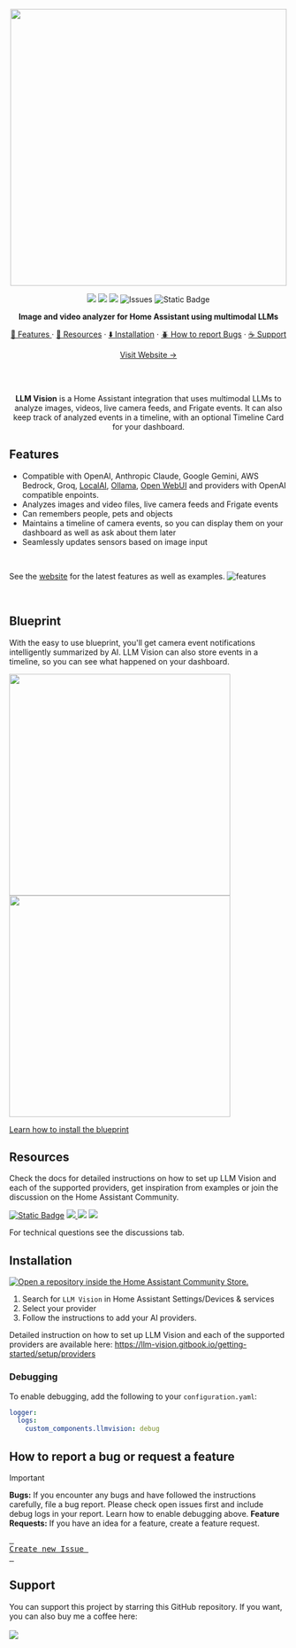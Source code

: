 <p align="center">
<img src="https://github.com/user-attachments/assets/bebd92b8-765e-4d63-bb3d-47e1bb8b51ad" width=500px>
</p>
<p align=center>
<img src=https://img.shields.io/badge/HACS-Custom-orange.svg>
<img src="https://img.shields.io/maintenance/yes/2025.svg">
<img src=https://img.shields.io/badge/version-1.4.0-blue>
<img alt="Issues" src="https://img.shields.io/github/issues/valentinfrlch/ha-llmvision?color=0088ff">
<img alt="Static Badge" src="https://img.shields.io/badge/support-buymeacoffee?logo=buymeacoffee&logoColor=black&color=%23FFDD00&link=https%3A%2F%2Fbuymeacoffee.com%2Fvalentinfrlch">
    <p align=center style="font-weight:bold">
      Image and video analyzer for Home Assistant using multimodal LLMs
    </p>
</p>

  <p align="center">
    <a href="#features">🌟 Features </a>
    ·
    <a href="#resources">📖 Resources</a>
    ·
    <a href="#installation">⬇️ Installation</a>
    ·
    <a href="#how-to-report-a-bug-or-request-a-feature">🪲 How to report Bugs</a>
    ·
    <a href="#support">☕ Support</a>    
  </p>
<p align="center">
  <a href="https://llmvision.org"> Visit Website →</a>
    </p>
<br>
<br>
<p align="center">
    <strong>LLM Vision</strong> is a Home Assistant integration that uses multimodal LLMs to analyze images, videos, live camera feeds, and Frigate events. It can also keep track of analyzed events in a timeline, with an optional Timeline Card for your dashboard.
</p>

## Features
- Compatible with OpenAI, Anthropic Claude, Google Gemini, AWS Bedrock, Groq, [LocalAI](https://github.com/mudler/LocalAI), [Ollama](https://ollama.com/), [Open WebUI](https://github.com/open-webui/open-webui) and providers with OpenAI compatible enpoints.
- Analyzes images and video files, live camera feeds and Frigate events
- Can remembers people, pets and objects
- Maintains a timeline of camera events, so you can display them on your dashboard as well as ask about them later
- Seamlessly updates sensors based on image input

<br>

See the [website](https://llmvision.org) for the latest features as well as examples.
![features](https://github.com/user-attachments/assets/5edd11d6-79b9-4736-9387-8d22405c53b8)

<br>

## Blueprint
With the easy to use blueprint, you'll get camera event notifications intelligently summarized by AI. LLM Vision can also store events in a timeline, so you can see what happened on your dashboard.
<br>
<p float="left">
    <img src="https://github.com/user-attachments/assets/621dacc0-7f9b-4c7a-b490-94286dd19e86" width="400" />
    <img src="https://github.com/user-attachments/assets/8174c3cd-6314-4bfd-9fbe-d66316f93923" width="400" />
</p>

[Learn how to install the blueprint](https://llm-vision.gitbook.io/getting-started/setup/blueprint)

## Resources
Check the docs for detailed instructions on how to set up LLM Vision and each of the supported providers, get inspiration from examples or join the discussion on the Home Assistant Community.

<a href="https://llmvision.org"><img alt="Static Badge" src="https://img.shields.io/badge/website-teal?style=for-the-badge&&logoColor=white&link=https%3A%2F%2Fvalentinfrlch.github.io%2Fllmvision%2F"></a>
<a href="https://llm-vision.gitbook.io/getting-started"><img src="https://img.shields.io/badge/Documentation-blue?style=for-the-badge&logo=gitbook&logoColor=white&color=18bcf2"/> </a><a href="https://llmvision.org/gallery/"><img src="https://img.shields.io/badge/Examples-blue?style=for-the-badge&logo=gitbook&logoColor=black&color=39ffc2"/></a> </a><a href="https://community.home-assistant.io/t/llm-vision-let-home-assistant-see/729241"><img src="https://img.shields.io/badge/Community-blue?style=for-the-badge&logo=homeassistant&logoColor=white&color=03a9f4"/></a>

For technical questions see the discussions tab.


## Installation
[![Open a repository inside the Home Assistant Community Store.](https://my.home-assistant.io/badges/hacs_repository.svg)](https://my.home-assistant.io/redirect/hacs_repository/?owner=valentinfrlch&repository=ha-llmvision&category=Integration)
1. Search for `LLM Vision` in Home Assistant Settings/Devices & services
2. Select your provider
3. Follow the instructions to add your AI providers.

Detailed instruction on how to set up LLM Vision and each of the supported providers are available here: https://llm-vision.gitbook.io/getting-started/setup/providers


### Debugging
To enable debugging, add the following to your `configuration.yaml`:
```yaml
logger:
  logs:
    custom_components.llmvision: debug
```


## How to report a bug or request a feature
> [!IMPORTANT]
> **Bugs:** If you encounter any bugs and have followed the instructions carefully, file a bug report. Please check open issues first and include debug logs in your report. Learn how to enable debugging above.
> **Feature Requests:** If you have an idea for a feature, create a feature request.
><div align = left>
>
>[<kbd> <br> Create new Issue <br> </kbd>][KBD]
>
></div>
>
>[KBD]: https://github.com/valentinfrlch/ha-llmvision/issues/new/choose


## Support
You can support this project by starring this GitHub repository. If you want, you can also buy me a coffee here:  
<br>
<a href="https://www.buymeacoffee.com/valentinfrlch"><img src="https://img.buymeacoffee.com/button-api/?text=Buy me a coffee&emoji=☕&slug=valentinfrlch&button_colour=FFDD00&font_colour=000000&font_family=Inter&outline_colour=000000&coffee_colour=ffffff" /></a>
